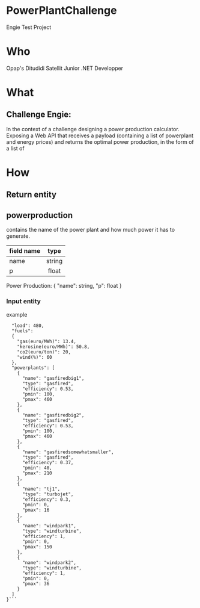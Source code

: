 # PowerPlantChallenge
Engie Test Project 



# Who

Opap's Ditudidi
Satellit Junior .NET Developper


# What 

## Challenge Engie:

In the context of a challenge  designing a power production calculator. 
Exposing a Web API that receives a payload (containing a list of powerplant and energy prices) and returns the optimal power production,
in the form of a list of 

# How






## Return entity

## powerproduction
contains the name of the power plant and how much power it has to generate.

| field name   |      type      |  
|----------|:-------------:|
|name  |  string |
|p |    float   |


Power Production: {
    "name": string,
    "p": float
    }


### Input entity


example
```{
  "load": 480,
  "fuels":
  {
    "gas(euro/MWh)": 13.4,
    "kerosine(euro/MWh)": 50.8,
    "co2(euro/ton)": 20,
    "wind(%)": 60
  },
  "powerplants": [
    {
      "name": "gasfiredbig1",
      "type": "gasfired",
      "efficiency": 0.53,
      "pmin": 100,
      "pmax": 460
    },
    {
      "name": "gasfiredbig2",
      "type": "gasfired",
      "efficiency": 0.53,
      "pmin": 100,
      "pmax": 460
    },
    {
      "name": "gasfiredsomewhatsmaller",
      "type": "gasfired",
      "efficiency": 0.37,
      "pmin": 40,
      "pmax": 210
    },
    {
      "name": "tj1",
      "type": "turbojet",
      "efficiency": 0.3,
      "pmin": 0,
      "pmax": 16
    },
    {
      "name": "windpark1",
      "type": "windturbine",
      "efficiency": 1,
      "pmin": 0,
      "pmax": 150
    },
    {
      "name": "windpark2",
      "type": "windturbine",
      "efficiency": 1,
      "pmin": 0,
      "pmax": 36
    }
  ]
}```
